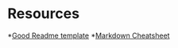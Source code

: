 # Resources

*[Good Readme template](https://gist.github.com/PurpleBooth/109311bb0361f32d87a2)
*[Markdown Cheatsheet](https://github.com/adam-p/markdown-here/wiki/Markdown-Cheatsheet)
